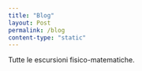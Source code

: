```yaml
---
title: "Blog"
layout: Post
permalink: /blog
content-type: "static"
---
```


Tutte le escursioni fisico-matematiche.